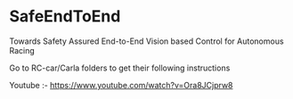# SafeEndToEnd
Towards Safety Assured End-to-End Vision based Control for Autonomous Racing

Go to RC-car/Carla folders to get their following instructions

Youtube :- https://www.youtube.com/watch?v=Ora8JCjprw8
